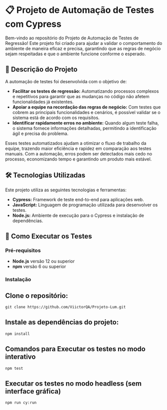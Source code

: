 # 📋 Projeto de Automação de Testes com Cypress

Bem-vindo ao repositório do Projeto de Automação de Testes de Regressão! Este projeto foi criado para ajudar a validar o comportamento do ambiente de maneira eficaz e precisa, garantindo que as regras de negócio sejam respeitadas e que o ambiente funcione conforme o esperado.

## 📖 Descrição do Projeto

A automação de testes foi desenvolvida com o objetivo de:

- **Facilitar os testes de regressão:** Automatizando processos complexos e repetitivos para garantir que as mudanças no código não afetem funcionalidades já existentes.
- **Apoiar a equipe na recordação das regras de negócio:** Com testes que cobrem as principais funcionalidades e cenários, é possível validar se o sistema está de acordo com os requisitos.
- **Identificar rapidamente erros no ambiente:** Quando algum teste falha, o sistema fornece informações detalhadas, permitindo a identificação ágil e precisa do problema.

Esses testes automatizados ajudam a otimizar o fluxo de trabalho da equipe, trazendo maior eficiência e rapidez em comparação aos testes manuais. Com a automação, erros podem ser detectados mais cedo no processo, economizando tempo e garantindo um produto mais estável.

## 🛠 Tecnologias Utilizadas

Este projeto utiliza as seguintes tecnologias e ferramentas:

- **Cypress:** Framework de teste end-to-end para aplicações web.
- **JavaScript:** Linguagem de programação utilizada para desenvolver os testes.
- **Node.js:** Ambiente de execução para o Cypress e instalação de dependências.

## 🚀 Como Executar os Testes

### Pré-requisitos
- **Node.js** versão 12 ou superior
- **npm** versão 6 ou superior

### Instalação

## Clone o repositório:
    git clone https://github.com/ViictorQA/Projeto-Lum.git 

## Instale as dependências do projeto:
    npm install

## Comandos para Executar os testes no modo interativo
    npm test

## Executar os testes no modo headless (sem interface gráfica)
    npm run cy:run


